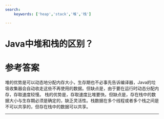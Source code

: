 ```yaml
---
search:
    keywords: ['heap','stack','堆','栈']

---
```



# Java中堆和栈的区别？

# 参考答案
堆的优势是可以动态地分配内存大小，生存期也不必事先告诉编译器，Java的垃圾收集器会自动收走这些不再使用的数据。但缺点是，由于要在运行时动态分配内存，存取速度较慢。
栈的优势是，存取速度比堆要快。但缺点是，存在栈中的数据大小与生存期必须是确定的，缺乏灵活性。栈数据在多个线程或者多个栈之间是不可以共享的，但存在栈中的数据可以共享。

---